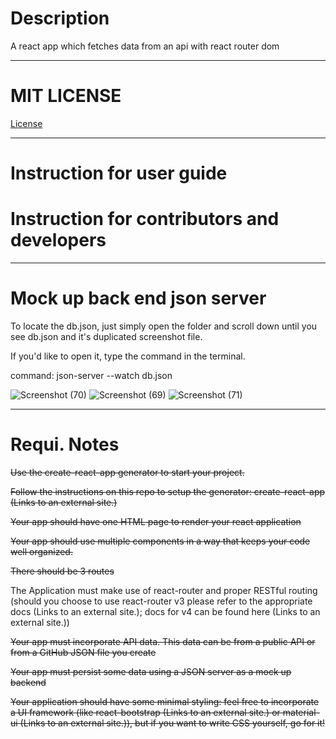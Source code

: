 <h1>Description</h1>
A react app which fetches data from an api with react router dom

---------------------------

# MIT LICENSE
<a href="https://github.com/scorpiofishingicecoffee/React-WebApp/blob/ef8764b4dfb7fcbe9291b37d6b13e55b107f0f36/LICENSE"> License </a>

----------------------------

# Instruction for user guide

# Instruction for contributors and developers

-------------------------

# Mock up back end json server

To locate the db.json, just simply open the folder and scroll down until you see db.json and it's duplicated screenshot file.

If you'd like to open it, type the command in the terminal.

command: json-server --watch db.json


![Screenshot (70)](https://user-images.githubusercontent.com/105265074/191875982-95ab53bf-c5b5-4f2c-a419-1d5cfb31d324.png)
![Screenshot (69)](https://user-images.githubusercontent.com/105265074/191875991-73b504de-cc68-471f-af6a-74f5d1ed9fdb.png)
![Screenshot (71)](https://user-images.githubusercontent.com/105265074/191875993-bb59f78e-a4c0-42d2-b931-ed03fc706830.png)


-------------------------

# Requi. Notes

~~Use the create-react-app generator to start your project.~~

~~Follow the instructions on this repo to setup the generator: create-react-app (Links to an external site.)~~

~~Your app should have one HTML page to render your react application~~

~~Your app should use multiple components in a way that keeps your code well organized.~~

~~There should be 3 routes~~

The Application must make use of react-router and proper RESTful routing (should you choose to use react-router v3 please refer to the appropriate docs (Links to an external site.); docs for v4 can be found here (Links to an external site.))


~~Your app must incorporate API data. This data can be from a public API or from a GitHub JSON file you create~~


~~Your app must persist some data using a JSON server as a mock up backend~~


~~Your application should have some minimal styling: feel free to incorporate a UI framework (like react-bootstrap (Links to an external site.) or material-ui (Links to an external site.)), but if you want to write CSS yourself, go for it!~~
